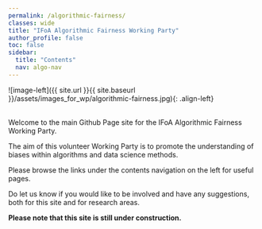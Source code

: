 ```yaml
---
permalink: /algorithmic-fairness/
classes: wide
title: "IFoA Algorithmic Fairness Working Party"
author_profile: false
toc: false
sidebar:
  title: "Contents"
  nav: algo-nav
---
```



![image-left]({{ site.url }}{{ site.baseurl }}/assets/images_for_wp/algorithmic-fairness.jpg){: .align-left}


<br />
Welcome to the main Github Page site for the IFoA Algorithmic Fairness Working Party.  

The aim of this volunteer Working Party is to promote the understanding of biases within algorithms and data science methods.  

Please browse the links under the contents navigation on the left for useful pages.  

Do let us know if you would like to be involved and have any suggestions, both for this site and for research areas.

**Please note that this site is still under construction.**
